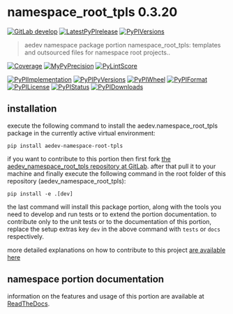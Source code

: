 <!-- THIS FILE IS EXCLUSIVELY MAINTAINED by the project aedev.aedev v0.3.26 -->
<!-- THIS FILE IS EXCLUSIVELY MAINTAINED by the project aedev.namespace_root_tpls v0.3.18 -->
# namespace_root_tpls 0.3.20

[![GitLab develop](https://img.shields.io/gitlab/pipeline/aedev-group/aedev_namespace_root_tpls/develop?logo=python)](
    https://gitlab.com/aedev-group/aedev_namespace_root_tpls)
[![LatestPyPIrelease](
    https://img.shields.io/gitlab/pipeline/aedev-group/aedev_namespace_root_tpls/release0.3.20?logo=python)](
    https://gitlab.com/aedev-group/aedev_namespace_root_tpls/-/tree/release0.3.20)
[![PyPIVersions](https://img.shields.io/pypi/v/aedev_namespace_root_tpls)](
    https://pypi.org/project/aedev-namespace-root-tpls/#history)

>aedev namespace package portion namespace_root_tpls: templates and outsourced files for namespace root projects..

[![Coverage](https://aedev-group.gitlab.io/aedev_namespace_root_tpls/coverage.svg)](
    https://aedev-group.gitlab.io/aedev_namespace_root_tpls/coverage/index.html)
[![MyPyPrecision](https://aedev-group.gitlab.io/aedev_namespace_root_tpls/mypy.svg)](
    https://aedev-group.gitlab.io/aedev_namespace_root_tpls/lineprecision.txt)
[![PyLintScore](https://aedev-group.gitlab.io/aedev_namespace_root_tpls/pylint.svg)](
    https://aedev-group.gitlab.io/aedev_namespace_root_tpls/pylint.log)

[![PyPIImplementation](https://img.shields.io/pypi/implementation/aedev_namespace_root_tpls)](
    https://gitlab.com/aedev-group/aedev_namespace_root_tpls/)
[![PyPIPyVersions](https://img.shields.io/pypi/pyversions/aedev_namespace_root_tpls)](
    https://gitlab.com/aedev-group/aedev_namespace_root_tpls/)
[![PyPIWheel](https://img.shields.io/pypi/wheel/aedev_namespace_root_tpls)](
    https://gitlab.com/aedev-group/aedev_namespace_root_tpls/)
[![PyPIFormat](https://img.shields.io/pypi/format/aedev_namespace_root_tpls)](
    https://pypi.org/project/aedev-namespace-root-tpls/)
[![PyPILicense](https://img.shields.io/pypi/l/aedev_namespace_root_tpls)](
    https://gitlab.com/aedev-group/aedev_namespace_root_tpls/-/blob/develop/LICENSE.md)
[![PyPIStatus](https://img.shields.io/pypi/status/aedev_namespace_root_tpls)](
    https://libraries.io/pypi/aedev-namespace-root-tpls)
[![PyPIDownloads](https://img.shields.io/pypi/dm/aedev_namespace_root_tpls)](
    https://pypi.org/project/aedev-namespace-root-tpls/#files)


## installation


execute the following command to install the
aedev.namespace_root_tpls package
in the currently active virtual environment:
 
```shell script
pip install aedev-namespace-root-tpls
```

if you want to contribute to this portion then first fork
[the aedev_namespace_root_tpls repository at GitLab](
https://gitlab.com/aedev-group/aedev_namespace_root_tpls "aedev.namespace_root_tpls code repository").
after that pull it to your machine and finally execute the
following command in the root folder of this repository
(aedev_namespace_root_tpls):

```shell script
pip install -e .[dev]
```

the last command will install this package portion, along with the tools you need
to develop and run tests or to extend the portion documentation. to contribute only to the unit tests or to the
documentation of this portion, replace the setup extras key `dev` in the above command with `tests` or `docs`
respectively.

more detailed explanations on how to contribute to this project
[are available here](
https://gitlab.com/aedev-group/aedev_namespace_root_tpls/-/blob/develop/CONTRIBUTING.rst)


## namespace portion documentation

information on the features and usage of this portion are available at
[ReadTheDocs](
https://aedev.readthedocs.io/en/latest/_autosummary/aedev.namespace_root_tpls.html
"aedev_namespace_root_tpls documentation").
